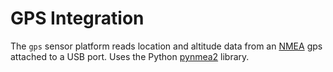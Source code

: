 # GPS Integration

The `gps` sensor platform reads location and altitude data from an [NMEA](https://en.wikipedia.org/wiki/NMEA_0183) gps attached to a USB port. Uses the Python [pynmea2](https://github.com/Knio/pynmea2) library.
